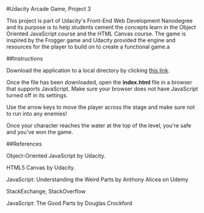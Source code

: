 #Udacity Arcade Game, Project 3

This project is part of Udacity's Front-End Web Development Nanodegree and its purpose is to help students cement the concepts learn in the Object Oriented JavaScript course and the HTML Canvas course. The game is inspired by the Frogger game and Udacity provided the engine and resources for the player to build on to create a functional game.a

##Instructions

Download the application to a local directory by clicking [this link](https://github.com/nathancleon/frontend-nanodegree-arcade-game.git). 

Once the file has been downloaded, open the **index.html** file in a browser that supports JavaScript. Make sure your browser does not have JavaScript turned off in its settings.

Use the arrow keys to move the player across the stage and make sure not to run into any enemies!

Once your character reaches the water at the top of the level, you're safe and you've won the game.


##References

Object-Oriented JavaScript by Udacity.

HTML5 Canvas by Udacity.

JavaScript: Understanding the Weird Parts by Anthony Alicea on Udemy

StackExchange, StackOverflow

JavaScript: The Good Parts by Douglas Crockford
